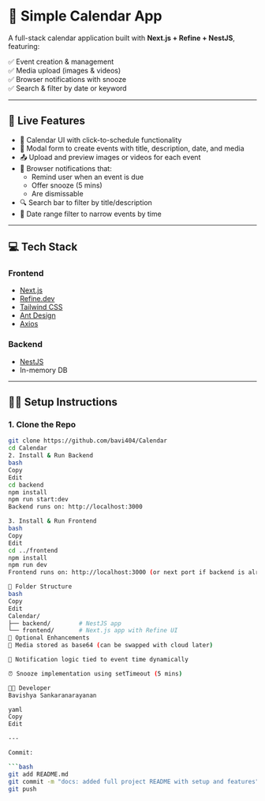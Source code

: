 # 📅 Simple Calendar App 

A full-stack calendar application built with **Next.js + Refine + NestJS**, featuring:

✅ Event creation & management  
✅ Media upload (images & videos)  
✅ Browser notifications with snooze  
✅ Search & filter by date or keyword

---

## 🚀 Live Features

- 📆 Calendar UI with click-to-schedule functionality
- 📝 Modal form to create events with title, description, date, and media
- 📤 Upload and preview images or videos for each event
- 🔔 Browser notifications that:
  - Remind user when an event is due
  - Offer snooze (5 mins)
  - Are dismissable
- 🔍 Search bar to filter by title/description
- 📆 Date range filter to narrow events by time

---

## 💻 Tech Stack

### Frontend

- [Next.js](https://nextjs.org/)
- [Refine.dev](https://refine.dev/)
- [Tailwind CSS](https://tailwindcss.com/)
- [Ant Design](https://ant.design/)
- [Axios](https://axios-http.com/)

### Backend

- [NestJS](https://nestjs.com/)
- In-memory DB 

---

## 🧑‍💻 Setup Instructions

### 1. Clone the Repo

```bash
git clone https://github.com/bavi404/Calendar
cd Calendar
2. Install & Run Backend
bash
Copy
Edit
cd backend
npm install
npm run start:dev
Backend runs on: http://localhost:3000

3. Install & Run Frontend
bash
Copy
Edit
cd ../frontend
npm install
npm run dev
Frontend runs on: http://localhost:3000 (or next port if backend is already on 3000)

📁 Folder Structure
bash
Copy
Edit
Calendar/
├── backend/        # NestJS app
└── frontend/       # Next.js app with Refine UI
🔧 Optional Enhancements
🔄 Media stored as base64 (can be swapped with cloud later)

🧠 Notification logic tied to event time dynamically

⏰ Snooze implementation using setTimeout (5 mins)

👨‍🎓 Developer
Bavishya Sankaranarayanan

yaml
Copy
Edit

---

Commit:

```bash
git add README.md
git commit -m "docs: added full project README with setup and features"
git push
